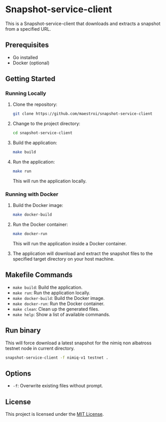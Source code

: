 # Snapshot-service-client

This is a Snapshot-service-client that downloads and extracts a snapshot from a specified URL.

## Prerequisites

- Go installed
- Docker (optional)

## Getting Started

### Running Locally

1. Clone the repository:

   ```bash
   git clone https://github.com/maestroi/snapshot-service-client
   ```

2. Change to the project directory:

   ```bash
   cd snapshot-service-client
   ```

3. Build the application:

   ```bash
   make build
   ```

4. Run the application:

   ```bash
   make run
   ```

   This will run the application locally.

### Running with Docker

1. Build the Docker image:

   ```bash
   make docker-build
   ```

2. Run the Docker container:

   ```bash
   make docker-run
   ```

   This will run the application inside a Docker container.

3. The application will download and extract the snapshot files to the specified target directory on your host machine.

## Makefile Commands

- `make build`: Build the application.
- `make run`: Run the application locally.
- `make docker-build`: Build the Docker image.
- `make docker-run`: Run the Docker container.
- `make clean`: Clean up the generated files.
- `make help`: Show a list of available commands.


## Run binary
This will force download a latest snapshot for the nimiq non albatross testnet node in current directory.
```bash
snapshot-service-client -f nimiq-v1 testnet . 
``` 

## Options

- `-f`: Overwrite existing files without prompt.

## License

This project is licensed under the [MIT License](LICENSE).
